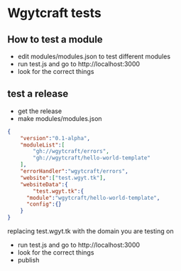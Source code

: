 # Wgytcraft tests
## How to test a module
- edit modules/modules.json to test different modules
- run test.js and go to http://localhost:3000
- look for the correct things
## test a release
- get the release
- make modules/modules.json 
```json
{
	"version":"0.1-alpha",
	"moduleList":[ 
		"gh://wgytcraft/errors",
		"gh://wgytcraft/hello-world-template"
	],
	"errorHandler":"wgytcraft/errors",
	"website":["test.wgyt.tk"],
	"websiteData":{
		"test.wgyt.tk":{
      "module":"wgytcraft/hello-world-template",
      "config":{}
	}
}
```
replacing test.wgyt.tk with the domain you are testing on
- run test.js  and go to http://localhost:3000
- look for the correct things
- publish